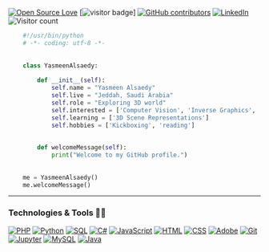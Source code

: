[![Open Source Love](https://badges.frapsoft.com/os/v1/open-source.svg?v=103)](https://github.com/ellerbrock/open-source-badges/) 
[![visitor badge](https://shields-io-visitor-counter.herokuapp.com/badge?page=yasmeenalsaedy.visitor-badge)]
[![GitHub contributors](https://img.shields.io/github/contributors/Naereen/badges.svg)](https://github.com/YasmeenAlsaedy/YasmeenAlsaedy/graphs/contributors)
[![LinkedIn](https://img.shields.io/badge/linkedin-in-blue)](https://www.linkedin.com/in/YasmeenAlsaedy)
![Visitor count](https://shields-io-visitor-counter.herokuapp.com/badge?page=octocat.Spoon-Knife)
```python
    #!/usr/bin/python
    # -*- coding: utf-8 -*-
    
    
    class YasmeenAlsaedy:
    
        def __init__(self):
            self.name = "Yasmeen Alsaedy"
            self.live = "Jeddah, Saudi Arabia"
            self.role = "Exploring 3D world"
            self.interested = ['Computer Vision', 'Inverse Graphics', 'Differential rendering']
            self.learning = ['3D Scene Representations']
            self.hobbies = ['Kickboxing', 'reading']
            
    
        def welcomeMessage(self):
            print("Welcome to my GitHub profile.")
    
    
    me = YasmeenAlsaedy()
    me.welcomeMessage()
```



----


### Technologies & Tools 👩‍💻
[![PHP](https://camo.githubusercontent.com/7a1987d62d737e2636498d618d2c32c07896f8a9ec6c9a6aebf7fe9cd3ac054d/68747470733a2f2f696d672e736869656c64732e696f2f62616467652f5048502d2532333737374242342e7376673f6c6f676f3d706870266c6f676f436f6c6f723d7768697465)](https://github.com/YasmeenAlsaedy) [![Python](https://camo.githubusercontent.com/637695999d1efdd26928d6bd67b6463be9f92ee26b85f5b3d624da7b4d1ebccb/68747470733a2f2f696d672e736869656c64732e696f2f62616467652f507974686f6e2532302d2532333134333534432e7376673f6c6f676f3d707974686f6e266c6f676f436f6c6f723d7768697465)](https://github.com/YasmeenAlsaedy) [![SQL](https://camo.githubusercontent.com/2559d67d8c0d20f0719fdb1be082fb115f0a3b0e5121de9ebc2394a14b2598d0/68747470733a2f2f696d672e736869656c64732e696f2f62616467652f53514c2532302d2532333032354538432e7376673f6c6f676f3d616d617a6f6e2d64796e616d6f6462266c6f676f436f6c6f723d7768697465)](https://github.com/YasmeenAlsaedy) [![C#](https://camo.githubusercontent.com/3614626bf9610470aa38d183ab54cb772caaf690c1c0bbdca9a43e4a4c8bb6b3/68747470733a2f2f696d672e736869656c64732e696f2f62616467652f432532332532302d2532333233393132302e7376673f6c6f676f3d632d7368617270266c6f676f436f6c6f723d7768697465)](https://github.com/YasmeenAlsaedy) [![JavaScript](https://camo.githubusercontent.com/7a48ad3028bc23b33e755e555609a4ccdd3ba1ef6fb92aa2214eea10e3b7e184/68747470733a2f2f696d672e736869656c64732e696f2f62616467652f4a6176615363726970742532302d2532334637444631452e7376673f6c6f676f3d6a617661736372697074266c6f676f436f6c6f723d626c61636b)](https://github.com/YasmeenAlsaedy)      [![HTML](https://camo.githubusercontent.com/7cddeb568312f0ebc19929baf072724a8537f28da2dd29278c8bfa6867ab3e3f/68747470733a2f2f696d672e736869656c64732e696f2f62616467652f48544d4c2532302d2532334533344632362e7376673f6c6f676f3d68746d6c35266c6f676f436f6c6f723d7768697465)](https://github.com/YasmeenAlsaedy) [![CSS](https://camo.githubusercontent.com/c8733604360c25e4cf34c8415bf9093104206dccd164b2a1cd7d1e2711d4d4f8/68747470733a2f2f696d672e736869656c64732e696f2f62616467652f4353532532302d2532333135373242362e7376673f6c6f676f3d63737333266c6f676f436f6c6f723d7768697465)](https://github.com/YasmeenAlsaedy)
[![Adobe](https://camo.githubusercontent.com/9bc8a69e5246f2996611d0f83ebba6cd9a8fcf329282ac52cc0d77dacf541bc1/68747470733a2f2f696d672e736869656c64732e696f2f62616467652f41646f62652532302d2532334646303030302e7376673f6c6f676f3d61646f6265266c6f676f436f6c6f723d7768697465)](https://github.com/YasmeenAlsaedy) [![Git](https://camo.githubusercontent.com/8e7b90f62961f6df73ab269e33ed19fdb931af5a67088a66419d0778cd39c82d/68747470733a2f2f696d672e736869656c64732e696f2f62616467652f4769742532302d2532334630353033332e7376673f6c6f676f3d676974266c6f676f436f6c6f723d7768697465)](https://github.com/YasmeenAlsaedy) [![Jupyter](https://camo.githubusercontent.com/99e4e984e969cf5ca7f465ecc22a52694cd6e14537e489133498cb7446c5fab2/68747470733a2f2f696d672e736869656c64732e696f2f62616467652f4a7570797465722532302d2532334633373632362e7376673f6c6f676f3d4a757079746572266c6f676f436f6c6f723d7768697465)](https://github.com/YasmeenAlsaedy) [![MySQL](https://camo.githubusercontent.com/e863bc79abf7a53150665ce9eb1a93f4fb6183af46bc3fb345ee5562736eb23c/68747470733a2f2f696d672e736869656c64732e696f2f62616467652f4d7953514c2d2532333030662e7376673f6c6f676f3d6d7973716c266c6f676f436f6c6f723d7768697465)](https://github.com/YasmeenAlsaedy) [![Java](https://camo.githubusercontent.com/9bc266c7872ad44bd417c64c9c6cbc02ef178711c0280196e593657c53c762f6/68747470733a2f2f696d672e736869656c64732e696f2f62616467652f4a6176612d2532333030373339362e7376673f6c6f676f3d6a617661266c6f676f436f6c6f723d7768697465)](https://github.com/YasmeenAlsaedy)

 

